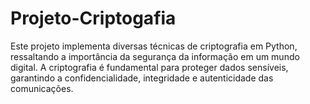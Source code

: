 # Projeto-Criptogafia
Este projeto implementa diversas técnicas de criptografia em Python, ressaltando a importância da segurança da informação em um mundo digital. A criptografia é fundamental para proteger dados sensíveis, garantindo a confidencialidade, integridade e autenticidade das comunicações.
